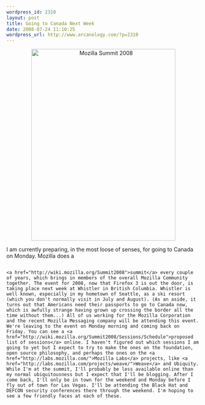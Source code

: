 ```yaml
--- 
wordpress_id: 2310
layout: post
title: Going to Canada Next Week
date: 2008-07-24 11:10:25
wordpress_url: http://www.arcanology.com/?p=2310
---
```

<p align="center">
                                                                                                                                                                                                                                                                                                                                                                                                                                                                                                                                                                                                                                                                                                                                                                                                                                                                                                        <a title="Mozilla Summit 2008 by albill, on Flickr" href="http://www.flickr.com/photos/albill/2696319777/"><img src="http://farm4.static.flickr.com/3138/2696319777_1575533259.jpg" alt="Mozilla Summit 2008" width="375" height="500" /></a>
                                                                                                                                                                                                                                                                                                                                                                                                                                                                                                                                                                                                                                                                                                                                                                                                                                                                                                      </p> I am currently preparing, in the most loose of senses, for going to Canada on Monday. Mozilla does a 
                                                                                                                                                                                                                                                                                                                                                                                                                                                                                                                                                                                                                                                                                                                                                                                                                                                                                                      
                                                                                                                                                                                                                                                                                                                                                                                                                                                                                                                                                                                                                                                                                                                                                                                                                                                                                                      <a href="http://wiki.mozilla.org/Summit2008">summit</a> every couple of years, which brings in members of the overall Mozilla Community together. The event for 2008, now that Firefox 3 is out the door, is taking place next week at Whistler in British Columbia. Whistler is well known, especially in my hometown of Seattle, as a ski resort (which you don't normally visit in July and August). (As an aside, it turns out that Americans need their passports to go to Canada now, which is awfully strange having grown up crossing the border all the time without them...) All of us working for the Mozilla Corporation and the recent Mozilla Messaging company will be attending this event. We're leaving to the event on Monday morning and coming back on Friday. You can see a <a href="http://wiki.mozilla.org/Summit2008/Sessions/Schedule">proposed list of sessions</a> online. I haven't figured out which sessions I am going to yet but I expect to try to make the ones on the foundation, open source philosophy, and perhaps the ones on the <a href="http://labs.mozilla.com/">Mozilla Labs</a> projects, like <a href="http://labs.mozilla.com/projects/weave/">Weave</a> and Ubiquity. While I'm at the summit, I'll probably be less available online than my normal ubiquitousness but I expect that I'll be blogging. After I come back, I'll only be in town for the weekend and Monday before I fly out of town for Las Vegas. I'll be attending the Black Hat and DEFCON security conferences there through the weekend. I'm hoping to see a few friendly faces at each of these.